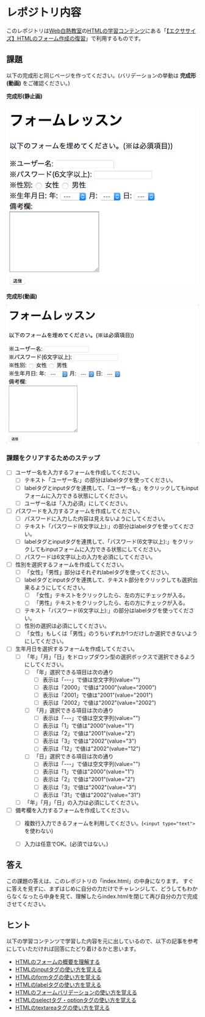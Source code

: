 # レポジトリ内容

このレポジトリは[Web白熱教室](https://tsuyopon.xyz/)の[HTMLの学習コンテンツ](https://tsuyopon.xyz/learning-contents/web-dev/html/)にある「[【エクササイズ】HTMLのフォーム作成の復習](https://tsuyopon.xyz/learning-contents/web-dev/html/excercise-form-in-html/)」で利用するものです。

## 課題

以下の完成形と同じページを作ってください。(バリデーションの挙動は **完成形(動画)** をご確認ください。)

**完成形(静止画)**

![完成形(静止画)](./images/assignment1.png)

**完成形(動画)**

![完成形(動画)](./images/assignment2.gif)

### 課題をクリアするためのステップ

- [ ] ユーザー名を入力するフォームを作成してください。
  - [ ] テキスト「ユーザー名:」の部分はlabelタグを使ってください。
  - [ ] labelタグとinputタグを連携して、「ユーザー名:」をクリックしてもinputフォームに入力できる状態にしてください。
  - [ ] ユーザー名は「入力必須」にしてください。
- [ ] パスワードを入力するフォームを作成してください。
  - [ ] パスワードに入力した内容は見えないようにしてください。
  - [ ] テキスト「パスワード(6文字以上):」の部分はlabelタグを使ってください。
  - [ ] labelタグとinputタグを連携して、「パスワード(6文字以上):」をクリックしてもinputフォームに入力できる状態にしてください。
  - [ ] パスワードは6文字以上の入力を必須にしてください。
- [ ] 性別を選択するフォームを作成してください。
  - [ ] 「女性」「男性」部分はそれぞれlabelタグを使ってください。
  - [ ] labelタグとinputタグを連携して、テキスト部分をクリックしても選択出来るようにしてください。
    - [ ] 「女性」テキストをクリックしたら、左の方にチェックが入る。
    - [ ] 「男性」テキストをクリックしたら、右の方にチェックが入る。
  - [ ] テキスト「パスワード(6文字以上):」の部分はlabelタグを使ってください。
  - [ ] 性別の選択は必須にしてください。
  - [ ] 「女性」もしくは「男性」のうちいずれか1つだけしか選択できないようにしてください。
- [ ] 生年月日を選択するフォームを作成してください。
  - [ ] 「年」「月」「日」をドロップダウン型の選択ボックスで選択できるようにしてください。
    - [ ] 「年」選択できる項目は次の通り
      - [ ] 表示は「---」で値は空文字列(value="")
      - [ ] 表示は「2000」で値は"2000"(value="2000")
      - [ ] 表示は「2001」で値は"2001"(value="2001")
      - [ ] 表示は「2002」で値は"2002"(value="2002")
    - [ ] 「月」選択できる項目は次の通り
      - [ ] 表示は「---」で値は空文字列(value="")
      - [ ] 表示は「1」で値は"2000"(value="1")
      - [ ] 表示は「2」で値は"2001"(value="2")
      - [ ] 表示は「3」で値は"2002"(value="3")
      - [ ] 表示は「12」で値は"2002"(value="12")
    - [ ] 「日」選択できる項目は次の通り
      - [ ] 表示は「---」で値は空文字列(value="")
      - [ ] 表示は「1」で値は"2000"(value="1")
      - [ ] 表示は「2」で値は"2001"(value="2")
      - [ ] 表示は「3」で値は"2002"(value="3")
      - [ ] 表示は「31」で値は"2002"(value="31")
  - [ ] 「年」「月」「日」の入力は必須にしてください。
- [ ] 備考欄を入力するフォームを作成してください。
  - [ ] 複数行入力できるフォームを利用してください。(`<input type="text">`を使わない)
  - [ ] 入力は任意でOK。(必須ではない。)



## 答え

この課題の答えは、このレポジトリの「index.html」の中身になります。
すぐに答えを見ずに、まずはじめに自分の力だけでチャレンジして、どうしてもわからなくなったら中身を見て、理解したらindex.htmlを閉じて再び自分の力で完成させてください。

## ヒント

以下の学習コンテンツで学習した内容を元に出しているので、以下の記事を参考にしていただければ回答にたどり着けるかと思います。

- [HTMLのフォームの概要を理解する](https://tsuyopon.xyz/learning-contents/web-dev/html/overview-of-form/)
- [HTMLのinputタグの使い方を覚える](https://tsuyopon.xyz/learning-contents/web-dev/html/how-to-use-input-in-html/)
- [HTMLのformタグの使い方を覚える](https://tsuyopon.xyz/learning-contents/web-dev/html/how-to-use-form-in-html/)
- [HTMLのlabelタグの使い方を覚える](https://tsuyopon.xyz/learning-contents/web-dev/html/how-to-use-label-in-html/)
- [HTMLのフォームバリデーションの使い方を覚える](https://tsuyopon.xyz/learning-contents/web-dev/html/how-to-use-form-validation-in-html/)
- [HTMLのselectタグ・optionタグの使い方を覚える](https://tsuyopon.xyz/learning-contents/web-dev/html/how-to-use-select-and-option/)
- [HTMLのtextareaタグの使い方を覚える](https://tsuyopon.xyz/learning-contents/web-dev/html/how-to-use-textarea/)
